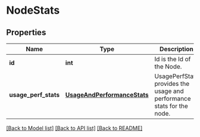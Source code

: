 # NodeStats

## Properties
Name | Type | Description | Notes
------------ | ------------- | ------------- | -------------
**id** | **int** | Id is the Id of the Node. | [optional] 
**usage_perf_stats** | [**UsageAndPerformanceStats**](UsageAndPerformanceStats.md) | UsagePerfStats provides the usage and performance stats for the node. | [optional] 

[[Back to Model list]](../README.md#documentation-for-models) [[Back to API list]](../README.md#documentation-for-api-endpoints) [[Back to README]](../README.md)


